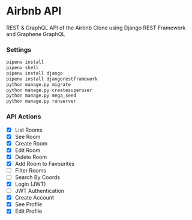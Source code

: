 # Airbnb API

REST & GraphQL API of the Airbnb Clone using Django REST Framework and Graphene GraphQL

### Settings

```bash
pipenv install
pipenv shell
pipenv install django
pipenv install djangorestframework
python manage.py migrate
python manage.py createsuperuser
python manage.py mega_seed
python manage.py runserver
```

### API Actions

- [x] List Rooms
- [x] See Room
- [x] Create Room
- [x] Edit Room
- [x] Delete Room
- [x] Add Room to Favourites
- [ ] Filter Rooms
- [ ] Search By Coords
- [x] Login (JWT)
- [ ] JWT Authentication
- [x] Create Account
- [x] See Profile
- [x] Edit Profile
